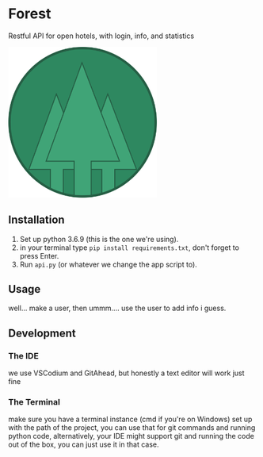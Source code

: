 # Forest
Restful API for open hotels, with login, info, and statistics

<img src=https://github.com/Hoptel/forest/blob/master/forestLogoPlain.svg width="300"/>

## Installation
1. Set up python 3.6.9 (this is the one we're using).
2. in your terminal type `pip install requirements.txt`, don't forget to press Enter.
3. Run `api.py` (or whatever we change the app script to).

## Usage
well... make a user, then ummm.... use the user to add info i guess.

## Development
### The IDE
we use VSCodium and GitAhead, but honestly a text editor will work just fine

### The Terminal
make sure you have a terminal instance (cmd if you're on Windows) set up with the path of the project, you can use that for git commands and running python code, alternatively, your IDE might support git and running the code out of the box, you can just use it in that case.
